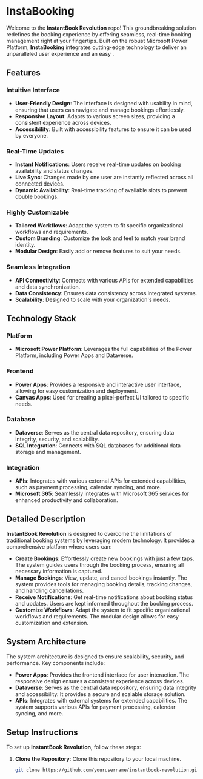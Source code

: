 # InstaBooking


Welcome to the **InstantBook Revolution** repo! 
This groundbreaking solution redefines the booking experience by offering seamless, real-time booking management right at your fingertips. 
Built on the robust Microsoft Power Platform, **InstaBooking** integrates cutting-edge technology to deliver an unparalleled user experience and an easy .

## Features

### Intuitive Interface
- **User-Friendly Design**: The interface is designed with usability in mind, ensuring that users can navigate and manage bookings effortlessly.
- **Responsive Layout**: Adapts to various screen sizes, providing a consistent experience across devices.
- **Accessibility**: Built with accessibility features to ensure it can be used by everyone.

### Real-Time Updates
- **Instant Notifications**: Users receive real-time updates on booking availability and status changes.
- **Live Sync**: Changes made by one user are instantly reflected across all connected devices.
- **Dynamic Availability**: Real-time tracking of available slots to prevent double bookings.

### Highly Customizable
- **Tailored Workflows**: Adapt the system to fit specific organizational workflows and requirements.
- **Custom Branding**: Customize the look and feel to match your brand identity.
- **Modular Design**: Easily add or remove features to suit your needs.

### Seamless Integration
- **API Connectivity**: Connects with various APIs for extended capabilities and data synchronization.
- **Data Consistency**: Ensures data consistency across integrated systems.
- **Scalability**: Designed to scale with your organization's needs.

## Technology Stack

### Platform
- **Microsoft Power Platform**: Leverages the full capabilities of the Power Platform, including Power Apps and Dataverse.

### Frontend
- **Power Apps**: Provides a responsive and interactive user interface, allowing for easy customization and deployment.
- **Canvas Apps**: Used for creating a pixel-perfect UI tailored to specific needs.

### Database
- **Dataverse**: Serves as the central data repository, ensuring data integrity, security, and scalability.
- **SQL Integration**: Connects with SQL databases for additional data storage and management.

### Integration
- **APIs**: Integrates with various external APIs for extended capabilities, such as payment processing, calendar syncing, and more.
- **Microsoft 365**: Seamlessly integrates with Microsoft 365 services for enhanced productivity and collaboration.

## Detailed Description

**InstantBook Revolution** is designed to overcome the limitations of traditional booking systems by leveraging modern technology. It provides a comprehensive platform where users can:

- **Create Bookings**: Effortlessly create new bookings with just a few taps. The system guides users through the booking process, ensuring all necessary information is captured.
- **Manage Bookings**: View, update, and cancel bookings instantly. The system provides tools for managing booking details, tracking changes, and handling cancellations.
- **Receive Notifications**: Get real-time notifications about booking status and updates. Users are kept informed throughout the booking process.
- **Customize Workflows**: Adapt the system to fit specific organizational workflows and requirements. The modular design allows for easy customization and extension.

## System Architecture

The system architecture is designed to ensure scalability, security, and performance. Key components include:

- **Power Apps**: Provides the frontend interface for user interaction. The responsive design ensures a consistent experience across devices.
- **Dataverse**: Serves as the central data repository, ensuring data integrity and accessibility. It provides a secure and scalable storage solution.
- **APIs**: Integrates with external systems for extended capabilities. The system supports various APIs for payment processing, calendar syncing, and more.

## Setup Instructions

To set up **InstantBook Revolution**, follow these steps:

1. **Clone the Repository**: Clone this repository to your local machine.
   ```bash
   git clone https://github.com/yourusername/instantbook-revolution.git
